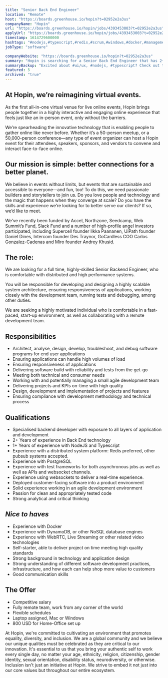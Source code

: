 ```yaml
---
title: "Senior Back End Engineer"
location: "Remote"
host: "https://boards.greenhouse.io/hopin?t=02952e2a3us"
companyName: "Hopin"
url: "https://boards.greenhouse.io/hopin/jobs/4393453003?t=02952e2a3us"
applyUrl: "https://boards.greenhouse.io/hopin/jobs/4393453003?t=02952e2a3us#app"
timestamp: 1614729600000
hashtags: "#nodejs,#typescript,#redis,#scrum,#windows,#docker,#management,#ui/ux,#postgresql,#dynamodb"
jobType: "software"

companyWebsite: "https://boards.greenhouse.io/hopin?t=02952e2a3us"
summary: "Hopin is searching for a Senior Back End Engineer that has 2+ years of experience in Back End technology."
summaryBackup: "Excited about #ui/ux, #nodejs, #typescript? Check out this job post!"
featured: 5
archived: "true"
---
```


## At Hopin, we’re reimagining virtual events.

As the first all-in-one virtual venue for live online events, Hopin brings people together in a highly interactive and engaging online experience that feels just like an in-person event, only without the barriers.

We’re spearheading the innovative technology that is enabling people to gather online like never before. Whether it’s a 50-person meetup, or a 50,000-person conference—any type of event organizer can host a Hopin event for their attendees, speakers, sponsors, and vendors to convene and interact face-to-face online.

## Our mission is simple: better connections for a better planet.

We believe in events without limits, but events that are sustainable and accessible to everyone—and fun, too! To do this, we need passionate builders and storytellers to join us. Do you love people and technology and the magic that happens when they converge at scale? Do you have the skills and experience we’re looking for to better serve our clients? If so, we’d like to meet.

We’ve recently been funded by Accel, Northzone, Seedcamp, Web Summit’s Fund, Slack Fund and a number of high-profile angel investors participated, including Supercell founder Ilkka Paananen, UiPath founder Daniel Dines, Intercom founder Des Traynor, GoCardless COO Carlos Gonzalez-Cadenas and Miro founder Andrey Khusid.

## The role:

We are looking for a full time, highly-skilled Senior Backend Engineer, who is comfortable with distributed and high performance systems.

You will be responsible for developing and designing a highly scalable system architecture, ensuring responsiveness of applications, working closely with the development team, running tests and debugging, among other duties.

We are seeking a highly motivated individual who is comfortable in a fast-paced, start-up environment, as well as collaborating with a remote development team. 

## Responsibilities 

*   Architect, analyse, design, develop, troubleshoot, and debug software programs for end user applications
*   Ensuring applications can handle high volumes of load
*   Ensuring responsiveness of applications
*   Delivering software build with reliability and tests from the get-go
*   Meeting both technical and consumer needs
*   Working with and potentially managing a small agile development team
*   Delivering projects and KPIs on-time with high quality
*   Design, development and implementation of projects and features
*   Ensuring compliance with development methodology and technical process

## Qualifications

*   Specialised backend developer with exposure to all layers of application and development
*   2+ Years of experience in Back End technology
*   1+ Years of experience with NodeJS and Typescript
*   Experience with a distributed system platform: Redis preferred, other pubsub systems accepted.
*   Experience with PostgreSQL
*   Experience with test frameworks for both asynchronous jobs as well as well as APIs and websocket channels.
*   Experience using websockets to deliver a real-time experience.
*   Deployed customer-facing software into a product environment
*   Solid experience working in an agile development environment
*   Passion for clean and appropriately tested code
*   Strong analytical and critical thinking

## _Nice to haves_

*   Experience with Docker
*   Experience with DynamoDB, or other NoSQL database engines
*   Experience with WebRTC, Live Streaming or other related video technologies
*   Self-starter, able to deliver project on time meeting high quality standards
*   Strong background in technology and application design
*   Strong understanding of different software development practices, infrastructure, and how each can help shop more value to customers
*   Good communication skills

## The Offer 

*   Competitive salary
*   Fully remote team, work from any corner of the world
*   Flexible schedules
*   Laptop assigned, Mac or Windows             
*   800 USD for Home-Office set up

At Hopin, we're committed to cultivating an environment that promotes equality, diversity, and inclusion. We are a global community and we believe our unique qualities must be celebrated as they are critical to our innovation. It's essential to us that you bring your authentic self to work every single day, no matter your age, ethnicity, religion, citizenship, gender identity, sexual orientation, disability status, neurodiversity, or otherwise. Inclusion isn't just an initiative at Hopin. We strive to embed it not just into our core values but throughout our entire ecosystem.
